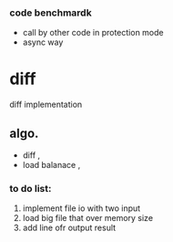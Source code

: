 ### code benchmardk
- call by other code in protection mode
- async way


# diff
diff implementation

## algo. 
- diff ,
- load balanace ,

### to do list:
1. implement file io with two input
2. load big file that over memory size
3. add line ofr output result

